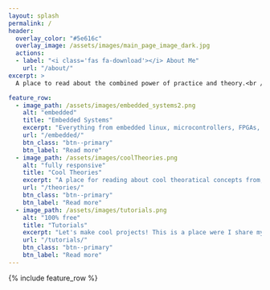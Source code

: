 ```yaml
---
layout: splash
permalink: /
header:
  overlay_color: "#5e616c"
  overlay_image: /assets/images/main_page_image_dark.jpg
  actions:
  - label: "<i class='fas fa-download'></i> About Me"
    url: "/about/"
excerpt: >
  A place to read about the combined power of practice and theory.<br />

feature_row:
  - image_path: /assets/images/embedded_systems2.png
    alt: "embedded"
    title: "Embedded Systems"
    excerpt: "Everything from embedded linux, microcontrollers, FPGAs, and real-time systems can be found here."
    url: "/embedded/"
    btn_class: "btn--primary"
    btn_label: "Read more"
  - image_path: /assets/images/coolTheories.png
    alt: "fully responsive"
    title: "Cool Theories"
    excerpt: "A place for reading about cool theoratical concepts from, AI, statistics, fusion, image processing and control systems"
    url: "/theories/"
    btn_class: "btn--primary"
    btn_label: "Read more"
  - image_path: /assets/images/tutorials.png
    alt: "100% free"
    title: "Tutorials"
    excerpt: "Let's make cool projects! This is a place were I share my projects many of which combine the innate powers of practice and theory."
    url: "/tutorials/"
    btn_class: "btn--primary"
    btn_label: "Read more"      
---
```


{% include feature_row %}

